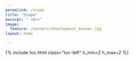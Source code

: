 ```yaml
---
permalink: /scope
title: "Scope"
excerpt: " <br>"
image:
  feature: /banners/development_banner.jpg
layout: home

---
```

{% include toc.html class="toc-left" h_min=2 h_max=2 %}
